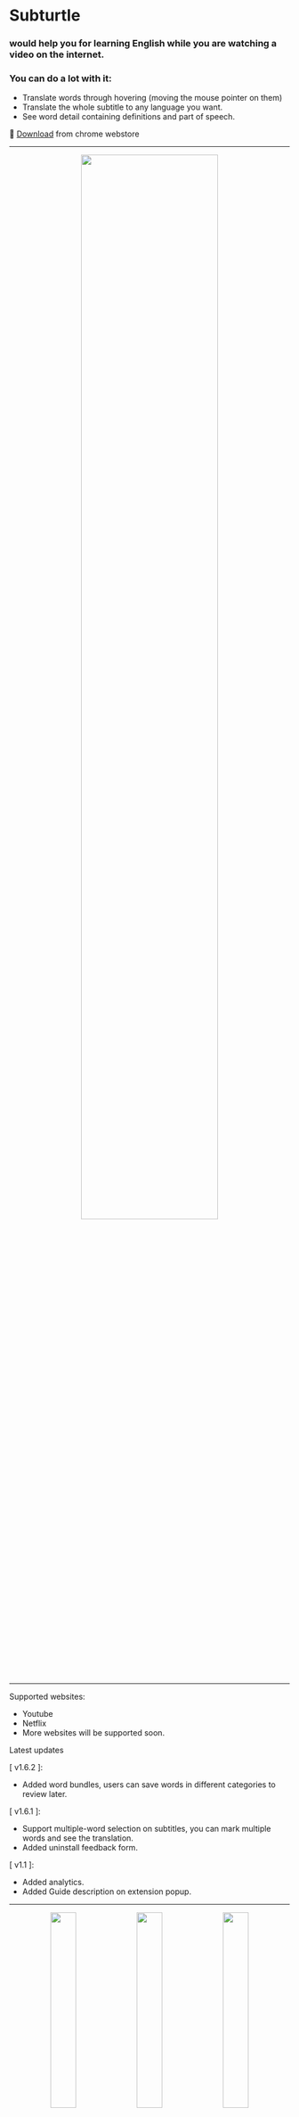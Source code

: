# Subturtle 
### would help you for learning English while you are watching a video on the internet. 

### You can do a lot with it:
- Translate words through hovering (moving the mouse pointer on them)
- Translate the whole subtitle to any language you want.
- See word detail containing definitions and part of speech.

🎁 [Download](https://chrome.google.com/webstore/detail/subturtle/gaplicnpaiidofkoeonioomcnadoofkf) from chrome webstore

---

<p align="center">
<img src="https://github.com/codebridger/subturtle-extension-apps/blob/main/misc/media-kit/Frame%202.png" width="70%"/>
</p>

---

Supported websites:
- Youtube
- Netflix
- More websites will be supported soon.

Latest updates 

[ v1.6.2 ]:
- Added word bundles, users can save words in different categories to review later. 

[ v1.6.1 ]:
- Support multiple-word selection on subtitles, you can mark multiple words and see the translation.
- Added uninstall feedback form.

[ v1.1 ]:
- Added analytics.
- Added Guide description on extension popup.

---

<p align="center">
<img src="https://github.com/codebridger/subturtle-extension-apps/blob/main/misc/media-kit/Word%20detail%201.png" width="30%" />
<img src="https://github.com/codebridger/subturtle-extension-apps/blob/main/misc/media-kit/Word%20detail%202.png" width="30%" />
<img src="https://github.com/codebridger/subturtle-extension-apps/blob/main/misc/media-kit/Word%20detail%203.png" width="30%" />
</p>

---

# Technical Documentation

## Table of Contents

- [Project Overview](#project-overview)
- [Architecture](#architecture)
  - [Main Modules](#main-modules)
  - [Data Flow](#data-flow)
- [Directory Structure](#directory-structure)
- [Key Components](#key-components)
  - [Background Scripts](#background-scripts)
  - [Popup UI](#popup-ui)
  - [Console Crane App](#console-crane-app)
  - [Subtitle Injection](#subtitle-injection)
  - [Common Utilities](#common-utilities)
  - [Plugins](#plugins)
  - [State Management](#state-management)
- [Services & Helpers](#services--helpers)
- [Types & Static Data](#types--static-data)
- [Extending the Extension](#extending-the-extension)
- [Build & Development](#build--development)
- [Manifest & Assets](#manifest--assets)

---

## Project Overview

Subturtle is a Chrome extension designed to help users learn English while watching videos online. It provides features such as word translation on hover, full subtitle translation, and detailed word information. The extension supports platforms like YouTube and Netflix, with plans for more.

---

## Architecture

### Main Modules

- **Background Scripts:** Handle background tasks, Chrome API interactions, and messaging.
- **Popup UI:** The extension popup, providing quick access to features and settings.
- **Console Crane App:** The main extension app rendered in a web page, with its own router and features such as word detail and (in the future) settings.
- **Subtitle Injection:** Injects and manages subtitles on supported video sites.
- **Common Utilities:** Shared helpers, services, icons, and types.
- **Plugins:** Integrations and additional features (e.g., Mixpanel analytics, modular REST).
- **State Management:** Centralized state for user data, settings, and app state.

### Data Flow

- User interacts with video page or popup.
- Content scripts inject subtitle features and communicate with background scripts.
- Background scripts handle API calls, storage, and messaging.
- Popup and Console Crane App interact with background and content scripts for real-time updates.

#### Mermaid Diagram: High-Level Architecture

```mermaid
graph TD
    A(Background Script) -- Messaging --> B(Content Scripts)
    B -- Injects --> C(Web Pages: YouTube, Netflix)
    D(Popup UI) -- Communicates --> A
    H(Console Crane App) -- Runs in --> C
    E(Common Utilities) -- Used by --> A
    E -- Used by --> D
    E -- Used by --> H
    F(Plugins) -- Extend --> A
    F -- Extend --> D
    F -- Extend --> H
    G(Stores/State) -- Shared by --> D
    G -- Shared by --> H
```

---

## Directory Structure

```
src/
  background.ts
  main.ts
  popup.ts
  console-crane/
    router.ts
    types.ts
    components/
    stores/
    views/
  subtitle/
    _support-template/
    web_netflix/
    web_youtube/
    components/
    helpers/
  popup/
    App.vue
    router.ts
    components/
    helper/
    views/
  common/
    components/
    helper/
    icons/
    services/
    static/
    types/
  plugins/
    install.ts
    mixpanel.ts
    modular-rest.ts
    vue-prime/
  stores/
  animation.scss
  tailwind.css
  vue-shim.d.ts
```

---

## Key Components

### Background Scripts

- **File:** `src/background.ts`
- Handles Chrome extension background tasks, OAuth, window management, and messaging.

### Popup UI

- **Directory:** `src/popup/`
- Vue-based popup interface for quick access to extension features and settings.

### Console Crane App

- **Directory:** `src/console-crane/`
- The main extension app rendered in a web page.
- Features its own router (`router.ts`), views, and components.
- Provides advanced features like word detail and will support settings and more.

### Subtitle Injection

- **Directory:** `src/subtitle/`
- Injects and manages subtitles on supported sites (YouTube, Netflix).
- Contains site-specific logic and shared components.

### Common Utilities

- **Directory:** `src/common/`
- Shared helpers (text, math, promise, etc.), services (HTTP, translation), icons, static data, and TypeScript types.

### Plugins

- **Directory:** `src/plugins/`
- Integrations for analytics (Mixpanel), modular REST, and Vue plugin setup.

### State Management

- **Directories:** `src/stores/`, `src/console-crane/stores/`
- Centralized state for user data, word bundles, and app state.

---

## Services & Helpers

- **HTTP Service:** `src/common/services/http.service.ts` — Handles API requests.
- **Proxy Service:** `src/common/services/proxy.service.ts` — Manages proxying requests.
- **Router Observer:** `src/common/services/router-observer.service.ts` — Observes route changes.
- **Translate Service:** `src/common/services/translate.service.ts` — Manages translation logic.
- **Helpers:** Utilities for logging, text processing, math, promises, and more.

---

## Types & Static Data

- **Types:** `src/common/types/` — TypeScript types for API responses, general data, messaging, and phrases.
- **Static Data:** `src/common/static/` — Base64 images, global constants, supported languages.

---

## Extending the Extension

- To add support for a new website, create a new directory under `src/subtitle/` and implement the required components and logic.
- To add new features to the Console Crane App, add new views/components and update the router.

---

## Build & Development

- **Setup:** Install dependencies with `npm install`.
- **Development:** Use `npm run dev` to start the development server.
- **Build:** Use `npm run build` to create a production build.
- **Testing:** (Add details if tests exist.)

---

## Manifest & Assets

- **Manifest:** `static/manifest.json` — Chrome extension manifest configuration.
- **Assets:** `static/assets/`, `static/assets/style/`, `static/assets/svg/` — Images, styles, and SVGs used by the extension.

---
